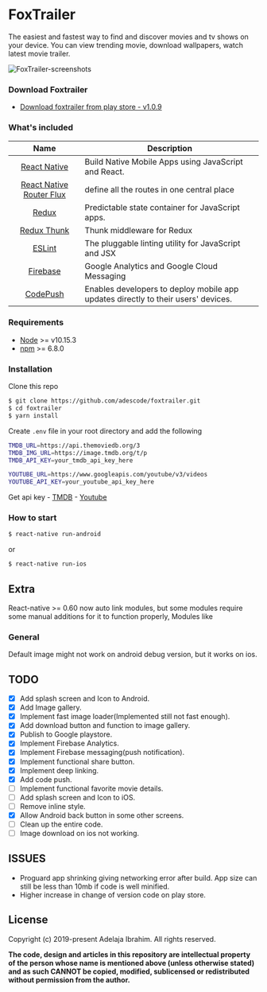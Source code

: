 # FoxTrailer

The easiest and fastest way to find and discover movies and tv shows on your device. You can view trending movie, download wallpapers, watch latest movie trailer.


![FoxTrailer-screenshots](https://firebasestorage.googleapis.com/v0/b/lovemate-5fd27.appspot.com/o/Screenshot_20191004-161929.png?alt=media&token=a5a725bc-1f55-40b9-8e25-376d5272ab10)


### Download Foxtrailer

- [Download foxtrailer from play store - v1.0.9](https://play.google.com/store/apps/details?id=com.foxtrailer)

### What's included

|                                      Name                                      | Description                                          |
| :----------------------------------------------------------------------------: | ---------------------------------------------------- |
|    [React Native](http://facebook.github.io/react-native/releases/0.61.2/)     | Build Native Mobile Apps using JavaScript and React. |
| [React Native Router Flux](https://github.com/aksonov/react-native-router-flux) | define all the routes in one central place           |
|                          [Redux](https://nodejs.org/)                          | Predictable state container for JavaScript apps.     |
|             [Redux Thunk](https://github.com/gaearon/redux-thunk)              | Thunk middleware for Redux                           |
|                          [ESLint](http://eslint.org/)                          | The pluggable linting utility for JavaScript and JSX |
|                          [Firebase](https://firebase.google.com/docs/?authuser=0) | Google Analytics and Google Cloud Messaging       |
|                          [CodePush](https://github.com/microsoft/react-native-code-push) | Enables developers to deploy mobile app updates directly to their users' devices.      |

### Requirements

- [Node](https://nodejs.org/) >= v10.15.3
- [npm](https://npmjs.com) >= 6.8.0

### Installation

Clone this repo

```sh
$ git clone https://github.com/adescode/foxtrailer.git
$ cd foxtrailer
$ yarn install
```

Create `.env` file in your root directory and add the following

```sh
TMDB_URL=https://api.themoviedb.org/3
TMDB_IMG_URL=https://image.tmdb.org/t/p
TMDB_API_KEY=your_tmdb_api_key_here

YOUTUBE_URL=https://www.googleapis.com/youtube/v3/videos
YOUTUBE_API_KEY=your_youtube_api_key_here

```

Get api key -
[TMDB](https://www.themoviedb.org/) -
[Youtube](https://console.developers.google.com)

### How to start

```sh
$ react-native run-android
```

or

```sh
$ react-native run-ios
```

## Extra


React-native >= 0.60 now auto link modules, but some modules require
some manual additions for it to function properly, Modules like

### General
Default image might not work on android debug version, but it works on ios.

## TODO

- [x] Add splash screen and Icon to Android.
- [x] Add Image gallery.
- [x] Implement fast image loader(Implemented still not fast enough).
- [x] Add download button and function to image gallery.
- [x] Publish to Google playstore.
- [x] Implement Firebase Analytics.
- [x] Implement Firebase messaging(push notification).
- [x] Implement functional share button.
- [x] Implement deep linking.
- [x] Add code push.
- [ ] Implement functional favorite movie details.
- [ ] Add splash screen and Icon to iOS.
- [ ] Remove inline style.
- [x] Allow Android back button in some other screens.
- [ ] Clean up the entire code.
- [ ] Image download on ios not working.

## ISSUES
- Proguard app shrinking giving networking error after build. App size can still be less than 10mb if code is well minified.
- Higher increase in change of version code on play store.

## License

Copyright (c) 2019-present Adelaja Ibrahim. All rights reserved.

**The code, design and articles in this repository are intellectual property of
the person whose name is mentioned above (unless otherwise stated) and as such
CANNOT be copied, modified, sublicensed or redistributed without permission from
the author.**